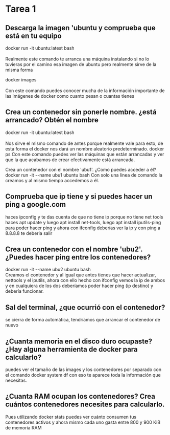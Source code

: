 # Tarea 1
## Descarga la imagen 'ubuntu y comprueba que está en tu equipo
docker run -it ubuntu:latest bash
<br/><br/>
Realmente este comando te arranca una máquina instalando si no lo tuvieras por el camino esa imagen de ubuntu pero realmente sirve de la misma forma

docker images<br/><br/>
Con este comando puedes conocer mucha de la información importante de las imágenes de docker como cuanto pesan o cuantas tienes

## Crea un contenedor sin ponerle nombre. ¿está arrancado? Obtén el nombre
docker run -it ubuntu:latest bash<br/><br/>
Nos sirve el mismo comando de antes porque realmente vale para esto, de esta forma el docker nos dará un nombre aleatorio predeterminado.
docker ps
Con este comando puedes ver las máquinas que están arrancadas y ver que la que acabamos de crear efectivamente está arrancada.

Crea un contenedor con el nombre 'ubu1'. ¿Como puedes acceder a él?
docker run -it --name ubu1 ubuntu bash
Con solo una línea de comando la creamos y al mismo tiempo accedemos a él.

## Comprueba que ip tiene y si puedes hacer un ping a google.com
haces ipconfig y te das cuenta de que no tiene ip porque no tiene net tools haces apt update y luego apt install net-tools, luego apt install iputils-ping para poder hacer ping y ahora con ifconfig deberías ver la ip y con ping a 8.8.8.8 te deberia salir<br/>
## Crea un contenedor con el nombre 'ubu2'. ¿Puedes hacer ping entre los contenedores?
docker run -it --name ubu2 ubuntu bash<br/>
Creamos el contenedor y al igual que antes tienes que hacer actualizar, nettools y el
iputils, ahora con ello hecho con ifconfig vemos la ip de ambos y en cualquiera de
los dos deberíamos poder hacer ping (ip destino) y debería funcionar.

## Sal del terminal, ¿que ocurrió con el contenedor?
se cierra de forma automática, tendríamos que arrancar el contenedor de nuevo<br/>
## ¿Cuanta memoria en el disco duro ocupaste? ¿Hay alguna herramienta de docker para calcularlo?
puedes ver el tamaño de las images y los contenedores por separado con el comando docker system df con eso te aparece toda la información que necesitas.

## ¿Cuanta RAM ocupan los contenedores? Crea cuántos contenedores necesites para calcularlo.
Pues utilizando docker stats puedes ver cuánto consumen tus contenedores activos y ahora mismo cada uno gasta entre 800 y 900 KiB de memoria RAM
